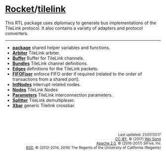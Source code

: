 [Rocket](Readme.md)/[tilelink](https://github.com/freechipsproject/rocket-chip/tree/master/src/main/scala/tilelink)
========================
This RTL package uses diplomacy to generate bus implementations of the TileLink protocol. It also contains a variety
of adapters and protocol converters.

**********************

+ **[package](tilelink/package.md)**
  shared helper variables and functions.
+ **[Arbiter](tilelink/Arbiter.md)**
  TileLink arbiter.
+ **[Buffer](tilelink/Buffer.md)**
  Buffer for TileLink channels.
+ **[Bundles](tilelink/Bundles.md)**
  TileLink channel definitions.
+ **[Edges](tilelink/Edges.md)**
  definitions for the TileLink packets.
+ **[FIFOFixer](tilelink/FIFOFixer.md)**
  enforce FIFO order if required (related to the order of transactions from a shared port).
+ **[IntNodes](tilelink/IntNodes.md)**
  interrupt related nodes.
+ **[Nodes](tilelink/Nodes.md)**
  TileLink Nodes
+ **[Parameters](tilelink/Parameters.md)**
  TileLink interconnection parameters.
+ **[Splitter](tilelink/Splitter.md)**
  TileLink demultiplexer.
+ **[Xbar](tilelink/Xbar.md)**
  generic Tilelink crossbar.



<br><br><br><p align="right">
<sub>
Last updated: 21/07/2017<br>
[CC-BY](https://creativecommons.org/licenses/by/3.0/), &copy; (2017) [Wei Song](mailto:wsong83@gmail.com)<br>
[Apache 2.0](https://github.com/freechipsproject/rocket-chip/blob/master/LICENSE.SiFive), &copy; (2016-2017) SiFive, Inc<br>
[BSD](https://github.com/freechipsproject/rocket-chip/blob/master/LICENSE.Berkeley), &copy; (2012-2014, 2016) The Regents of the University of California (Regents)
</sub>
</p>
